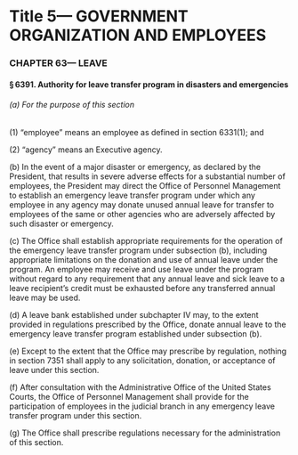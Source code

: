 
# Title 5— GOVERNMENT ORGANIZATION AND EMPLOYEES
### CHAPTER 63— LEAVE
#### § 6391. Authority for leave transfer program in disasters and emergencies
###### (a) For the purpose of this section

(1) “employee” means an employee as defined in section 6331(1); and

(2) “agency” means an Executive agency.

(b) In the event of a major disaster or emergency, as declared by the President, that results in severe adverse effects for a substantial number of employees, the President may direct the Office of Personnel Management to establish an emergency leave transfer program under which any employee in any agency may donate unused annual leave for transfer to employees of the same or other agencies who are adversely affected by such disaster or emergency.

(c) The Office shall establish appropriate requirements for the operation of the emergency leave transfer program under subsection (b), including appropriate limitations on the donation and use of annual leave under the program. An employee may receive and use leave under the program without regard to any requirement that any annual leave and sick leave to a leave recipient’s credit must be exhausted before any transferred annual leave may be used.

(d) A leave bank established under subchapter IV may, to the extent provided in regulations prescribed by the Office, donate annual leave to the emergency leave transfer program established under subsection (b).

(e) Except to the extent that the Office may prescribe by regulation, nothing in section 7351 shall apply to any solicitation, donation, or acceptance of leave under this section.

(f) After consultation with the Administrative Office of the United States Courts, the Office of Personnel Management shall provide for the participation of employees in the judicial branch in any emergency leave transfer program under this section.

(g) The Office shall prescribe regulations necessary for the administration of this section.

